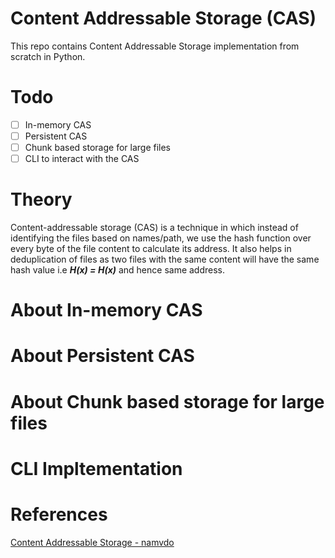 # Content Addressable Storage (CAS)
This repo contains Content Addressable Storage implementation from scratch in Python.

# Todo
- [ ] In-memory CAS
- [ ] Persistent CAS
- [ ] Chunk based storage for large files
- [ ] CLI to interact with the CAS

# Theory
Content-addressable storage (CAS) is a technique in which instead of identifying the files based on names/path, we use the hash function over every byte of the file content to calculate its address. It also helps in deduplication of files as two files with the same content will have the same hash value i.e <b><i>H(x) = H(x)</i></b> and hence same address.

# About In-memory CAS


# About Persistent CAS

# About Chunk based storage for large files

# CLI Impltementation

# References
[Content Addressable Storage - namvdo](https://namvdo.ai/content-addressable-storage)